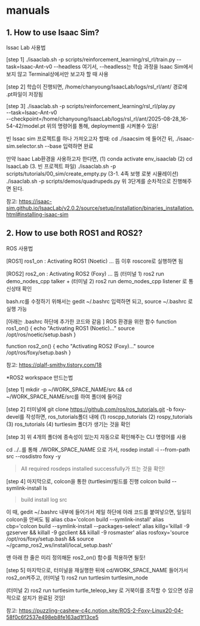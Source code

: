 # manuals
## 1. How to use Isaac Sim?

Issac Lab 사용법

[step 1]
./isaaclab.sh -p scripts/reinforcement_learning/rsl_rl/train.py --task=Isaac-Ant-v0 --headless
여기서, --headless는 학습 과정을 Isaac Sim에서 보지 않고 Terminal상에서만 보고자 할 때 사용

[step 2]
학습이 진행되면, /home/chanyoung/IsaacLab/logs/rsl_rl/ant/ 경로에 .pt파일이 저장됨

[step 3]
./isaaclab.sh -p scripts/reinforcement_learning/rsl_rl/play.py \
--task=Isaac-Ant-v0 \
--checkpoint=/home/chanyoung/IsaacLab/logs/rsl_rl/ant/2025-08-28_16-54-42/model.pt
위의 명령어를 통해, deployment를 시켜볼수 있음!

빈 Issac sim 프로젝트를 하나 가져오고자 할때:
cd ./isaacsim 에 들어간 뒤, ./isaac-sim.selector.sh --base 입력하면 완료

만약 Isaac Lab환경을 사용하고자 한다면,
(1) conda activate env_isaaclab
(2) cd IsaacLab
(3. 빈 프로젝트 파일) ./isaaclab.sh -p scripts/tutorials/00_sim/create_empty.py
(3-1. 4족 보행 로봇 시뮬레이션) ./isaaclab.sh -p scripts/demos/quadrupeds.py
위 3단계를 순차적으로 진행해주면 된다.

참고: https://isaac-sim.github.io/IsaacLab/v2.0.2/source/setup/installation/binaries_installation.html#installing-isaac-sim

## 2. How to use both ROS1 and ROS2?

ROS 사용법

[ROS1]
ros1_on : Activating ROS1 (Noetic) … 뜸
이후 roscore로 실행하면 됨

[ROS2]
ros2_on : Activating ROS2 (Foxy) … 뜸
(터미널 1) ros2 run demo_nodes_cpp talker 
			+ 
(터미널 2) ros2 run demo_nodes_cpp listener 로 통신상태 확인

bash.rc를 수정하기 위해서는 gedit ~/.bashrc 입력하면 되고, source ~/.bashrc 로 실행 가능

[아래는 .bashrc 하단에 추가한 코드와 같음 ]
ROS 환경을 위한 함수
function ros1_on() {
  echo "Activating ROS1 (Noetic)..."
  source /opt/ros/noetic/setup.bash
}

function ros2_on() {
  echo "Activating ROS2 (Foxy)..."
  source /opt/ros/foxy/setup.bash
}

참고: https://qlalf-smithy.tistory.com/18

*ROS2 workspace 만드는법

[step 1]
mkdir -p ~/WORK_SPACE_NAME/src && cd ~/WORK_SPACE_NAME/src를 하여 폴더에 들어감

[step 2]
터미널에 git clone https://github.com/ros/ros_tutorials.git -b foxy-devel를 작성하면, 
ros_tutorials폴더 내에
(1) roscpp_tutorials (2) rospy_tutorials (3) ros_tutorials (4) turtlesim 폴더가 생기는 것을 확인

[step 3]
위 4개의 폴더에 종속성이 있는지 자동으로 확인해주는 CLI 명령어를 사용

cd ../..를 통해 ./WORK_SPACE_NAME 으로 가서,
rosdep install -i --from-path src --rosdistro foxy -y
> All required rosdeps installed successfully가 뜨는 것을 확인!

[step 4]
마지막으로, colcon을 통한 (turtlesim)빌드를 진행
colcon build --symlink-install
ls
> build install log src

이 때, gedit ~/.bashrc 내부에 들어가서 제일 하단에 아래 코드를 붙여넣으면, 일일히 colcon을 안써도 됨
alias cba='colcon build --symlink-install'
alias cbp='colcon build --symlink-install --packages-select'
alias killg='killall -9 gzserver && killall -9 gzclient && killall -9 rosmaster'
alias rosfoxy='source /opt/ros/foxy/setup.bash && source ~/gcamp_ros2_ws/install/local_setup.bash'

맨 아래 한 줄은 미리 정의해둔 ros2_on() 함수를 적용하면 될듯!

[step 5]
마지막으로, 터미널을 재실행한 뒤에 cd/WORK_SPACE_NAME 들어가서 ros2_on켜주고,
(터미널 1) ros2 run turtlesim turtlesim_node

(터미널 2) ros2 run turtlesim turtle_teleop_key
로 거북이를 조작할 수 있으면 성공적으로 설치가 완료된 것임!

참고: https://puzzling-cashew-c4c.notion.site/ROS-2-Foxy-Linux20-04-58f0c6f2537e498eb8fe163ad1f13ce5
